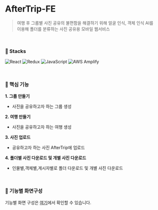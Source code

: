 # AfterTrip-FE
>여행 후 그룹별 사진 공유의 불편함을 해결하기 위해 얼굴 인식, 객체 인식 AI를 이용해 폴더를 분류하는 사진 공유용 모바일 웹서비스

<br />

### 📌 Stacks
<img alt="React" src="https://img.shields.io/badge/React-61DAFB.svg?&style=for-the-badge&logo=React&logoColor=black"/></a>
<img alt="Redux" src="https://img.shields.io/badge/Redux-764ABC.svg?&style=for-the-badge&logo=Redux&logoColor=white"/></a>
<img alt="JavaScript" src="https://img.shields.io/badge/JavaScript-F7DF1E.svg?&style=for-the-badge&logo=JavaScript&logoColor=black"/></a>
<img alt="AWS Amplify" src="https://img.shields.io/badge/AWS Amplify-FF9900.svg?&style=for-the-badge&logo=awsamplify&logoColor=white"/></a>

<br />

### 📌 핵심 기능

**1. 그룹 만들기** 
- 사진을 공유하고자 하는 그룹 생성

**2. 여행 만들기**
- 사진을 공유하고자 하는 여행 생성

**3. 사진 업로드**  
- 공유하고자 하는 사진 AfterTrip에 업로드
  
**4. 폴더별 사진 다운로드 및 개별 사진 다운로드**
- 인물별,객체별,게시자별로 폴더 다운로드 및 개별 사진 다운로드

<br />

### 📌 기능별 화면구성
기능별 화면 구성은 [여기](https://github.com/JeongHyoYeon)에서 확인할 수 있습니다.




